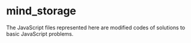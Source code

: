 # mind_storage
The JavaScript files represented here are modified codes of solutions to basic JavaScript problems.   
